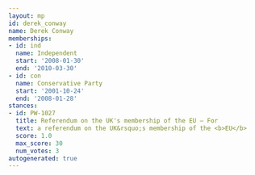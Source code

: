 ```yaml
---
layout: mp
id: derek_conway
name: Derek Conway
memberships:
- id: ind
  name: Independent
  start: '2008-01-30'
  end: '2010-03-30'
- id: con
  name: Conservative Party
  start: '2001-10-24'
  end: '2008-01-28'
stances:
- id: PW-1027
  title: Referendum on the UK's membership of the EU — For
  text: a referendum on the UK&rsquo;s membership of the <b>EU</b>
  score: 1.0
  max_score: 30
  num_votes: 3
autogenerated: true
---
```

